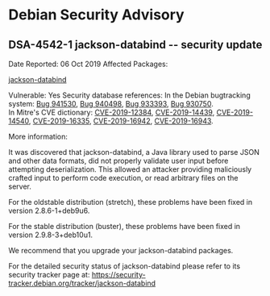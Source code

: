 
Debian Security Advisory
========================


DSA-4542-1 jackson-databind -- security update
----------------------------------------------



Date Reported:
06 Oct 2019
Affected Packages:

[jackson-databind](https://packages.debian.org/src:jackson-databind)

Vulnerable:
Yes
Security database references:
In the Debian bugtracking system: [Bug 941530](https://bugs.debian.org/cgi-bin/bugreport.cgi?bug=941530), [Bug 940498](https://bugs.debian.org/cgi-bin/bugreport.cgi?bug=940498), [Bug 933393](https://bugs.debian.org/cgi-bin/bugreport.cgi?bug=933393), [Bug 930750](https://bugs.debian.org/cgi-bin/bugreport.cgi?bug=930750).  
In Mitre's CVE dictionary: [CVE-2019-12384](https://security-tracker.debian.org/tracker/CVE-2019-12384), [CVE-2019-14439](https://security-tracker.debian.org/tracker/CVE-2019-14439), [CVE-2019-14540](https://security-tracker.debian.org/tracker/CVE-2019-14540), [CVE-2019-16335](https://security-tracker.debian.org/tracker/CVE-2019-16335), [CVE-2019-16942](https://security-tracker.debian.org/tracker/CVE-2019-16942), [CVE-2019-16943](https://security-tracker.debian.org/tracker/CVE-2019-16943).  

More information:

It was discovered that jackson-databind, a Java library used to parse
JSON and other data formats, did not properly validate user input
before attempting deserialization. This allowed an attacker providing
maliciously crafted input to perform code execution, or read arbitrary
files on the server.


For the oldstable distribution (stretch), these problems have been fixed
in version 2.8.6-1+deb9u6.


For the stable distribution (buster), these problems have been fixed in
version 2.9.8-3+deb10u1.


We recommend that you upgrade your jackson-databind packages.


For the detailed security status of jackson-databind please refer to
its security tracker page at:
<https://security-tracker.debian.org/tracker/jackson-databind>





